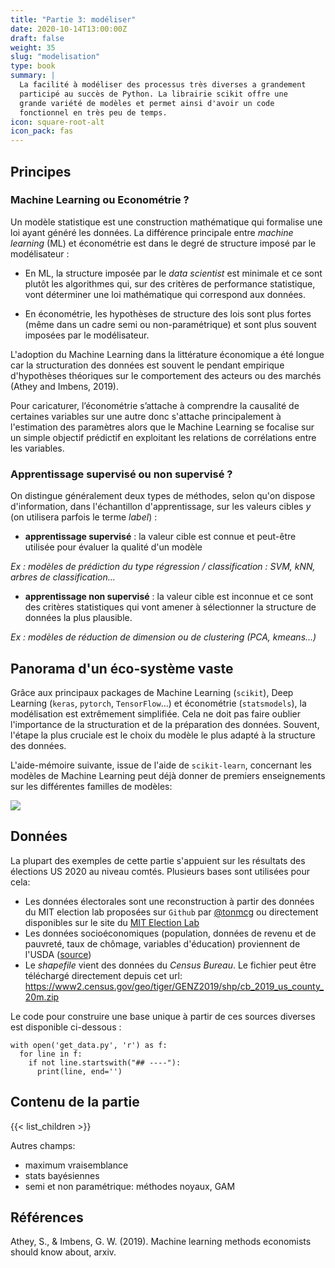 ```yaml
---
title: "Partie 3: modéliser"
date: 2020-10-14T13:00:00Z
draft: false
weight: 35
slug: "modelisation"
type: book
summary: |
  La facilité à modéliser des processus très diverses a grandement 
  participé au succès de Python. La librairie scikit offre une
  grande variété de modèles et permet ainsi d'avoir un code
  fonctionnel en très peu de temps.
icon: square-root-alt
icon_pack: fas
---
```



## Principes

### Machine Learning ou Econométrie ?

Un modèle statistique est une construction mathématique qui formalise une loi
ayant généré les données. La différence principale entre *machine learning* (ML) et économétrie
est dans le degré de structure imposé par le modélisateur :

- En ML,
la structure imposée par le *data scientist* est minimale et ce sont plutôt
les algorithmes qui, sur des critères de performance statistique, vont
déterminer une loi mathématique qui correspond aux données.

- En économétrie,
les hypothèses de structure des lois sont plus fortes (même dans un cadre semi ou non-paramétrique) et sont plus souvent imposées
par le modélisateur.

L'adoption du Machine Learning dans la littérature économique a été longue car la structuration des données est souvent le pendant empirique d'hypothèses théoriques sur le comportement des acteurs ou des marchés (Athey and Imbens, 2019). 

Pour caricaturer, l’économétrie s’attache à comprendre la causalité de certaines variables sur une autre donc s'attache principalement à l'estimation des paramètres alors que le Machine Learning se focalise sur un simple objectif prédictif en exploitant les relations de corrélations entre les variables.

### Apprentissage supervisé ou non supervisé ?

On distingue généralement deux types de méthodes, selon qu'on dispose d'information, dans l'échantillon
d'apprentissage, sur les valeurs cibles *y* (on utilisera parfois le terme *label*) :

* **apprentissage supervisé** : la valeur cible est connue et peut-être utilisée pour évaluer la qualité d'un modèle 

*Ex : modèles de prédiction du type régression / classification : SVM, kNN, arbres de classification...*

* **apprentissage non supervisé** : la valeur cible est inconnue et ce sont des critères statistiques qui vont amener
à sélectionner la structure de données la plus plausible. 

*Ex : modèles de réduction de dimension ou de clustering (PCA, kmeans...)*

## Panorama d'un éco-système vaste

Grâce aux principaux packages de Machine Learning (`scikit`), Deep Learning (`keras`, `pytorch`, `TensorFlow`...) et économétrie  (`statsmodels`), la modélisation est extrêmement simplifiée. Cela ne doit pas faire oublier l'importance de la structuration et de la préparation des données. Souvent, l'étape la plus cruciale est le choix du modèle le plus adapté à la structure des données.

L'aide-mémoire suivante, issue de l'aide de `scikit-learn`, concernant les modèles de Machine Learning peut déjà donner de premiers enseignements sur les différentes familles de modèles:

![](https://scikit-learn.org/stable/_static/ml_map.png)
## Données

La plupart des exemples de cette partie s'appuient sur les résultats des
élections US 2020 au niveau comtés. Plusieurs bases sont utilisées pour 
cela:

* Les données électorales sont une reconstruction à partir des données du MIT election lab
proposées sur `Github` par [@tonmcg](https://github.com/tonmcg/US_County_Level_Election_Results_08-20)
ou directement disponibles sur le site du [MIT Election Lab](https://electionlab.mit.edu/data)
* Les données socioéconomiques (population, données de revenu et de pauvreté, 
taux de chômage, variables d'éducation) proviennent de l'USDA ([source](https://www.ers.usda.gov/data-products/county-level-data-sets/))
* Le *shapefile* vient des données du *Census Bureau*. Le fichier peut
être téléchargé directement depuis cet url:
<https://www2.census.gov/geo/tiger/GENZ2019/shp/cb_2019_us_county_20m.zip>

Le code pour construire une base unique à partir de ces sources diverses
est disponible ci-dessous : 

```{python testchunk, comment='', echo=FALSE, class.output = "python"}
with open('get_data.py', 'r') as f:
  for line in f:
    if not line.startswith("## ----"):
      print(line, end='')
```

## Contenu de la partie

{{< list_children >}}

Autres champs:
* maximum vraisemblance
* stats bayésiennes
* semi et non paramétrique: méthodes noyaux, GAM

## Références

Athey, S., & Imbens, G. W. (2019). Machine learning methods economists should know about, arxiv.